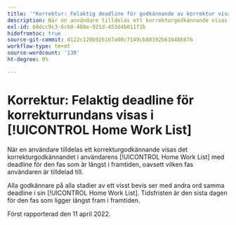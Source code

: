 ```yaml
---
title: '"Korrektur: Felaktig deadline för godkännande av korrektur visas i hemarbetslistan'
description: När en användare tilldelas ett korrekturgodkännande visas detta godkännande i användarens hemarbetslista med den tidsgräns för scenen som är längst i framtiden, oavsett vilken fas användaren är tilldelad.
exl-id: 60dcc9c3-6c60-488e-921d-453d4b011f1b
hidefromtoc: true
source-git-commit: d122c128b926167a00c7149cb88392b618486876
workflow-type: tm+mt
source-wordcount: '130'
ht-degree: 0%

---
```


# Korrektur: Felaktig deadline för korrekturrundans visas i [!UICONTROL Home Work List]

När en användare tilldelas ett korrekturgodkännande visas det korrekturgodkännandet i användarens [!UICONTROL Home Work List] med deadline för den fas som är längst i framtiden, oavsett vilken fas användaren är tilldelad till.

Alla godkännare på alla stadier av ett visst bevis ser med andra ord samma deadline i sin [!UICONTROL Home Work List]. Tidsfristen är den sista dagen för den fas som ligger längst fram i framtiden.

Först rapporterad den 11 april 2022.
